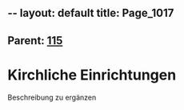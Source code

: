 --
layout: default
title: Page_1017
---

## Parent: [115](Page_115)

# Kirchliche Einrichtungen

Beschreibung zu ergänzen


